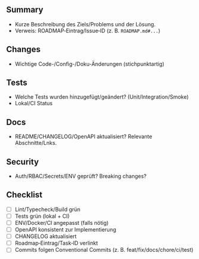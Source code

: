 ## Summary
- Kurze Beschreibung des Ziels/Problems und der Lösung.
- Verweis: ROADMAP‑Eintrag/Issue‑ID (z. B. `ROADMAP.md#...`)

## Changes
- Wichtige Code-/Config-/Doku-Änderungen (stichpunktartig)

## Tests
- Welche Tests wurden hinzugefügt/geändert? (Unit/Integration/Smoke)
- Lokal/CI Status

## Docs
- README/CHANGELOG/OpenAPI aktualisiert? Relevante Abschnitte/Lnks.

## Security
- Auth/RBAC/Secrets/ENV geprüft? Breaking changes?

## Checklist
- [ ] Lint/Typecheck/Build grün
- [ ] Tests grün (lokal + CI)
- [ ] ENV/Docker/CI angepasst (falls nötig)
- [ ] OpenAPI konsistent zur Implementierung
- [ ] CHANGELOG aktualisiert
- [ ] Roadmap‑Eintrag/Task‑ID verlinkt
- [ ] Commits folgen Conventional Commits (z. B. feat/fix/docs/chore/ci/test)
